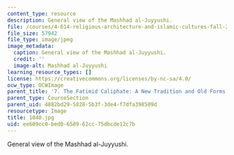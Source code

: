 ```yaml
---
content_type: resource
description: General view of the Mashhad al-Juyyushi.
file: /courses/4-614-religious-architecture-and-islamic-cultures-fall-2002/ee609cc0bed0658962cc75dbcde12c7b_1040.jpg
file_size: 57942
file_type: image/jpeg
image_metadata:
  caption: General view of the Mashhad al-Juyyushi.
  credit: ''
  image-alt: Mashhad al-Juyyushi
learning_resource_types: []
license: https://creativecommons.org/licenses/by-nc-sa/4.0/
ocw_type: OCWImage
parent_title: '7. The Fatimid Caliphate: A New Tradition and Old Forms'
parent_type: CourseSection
parent_uid: 4882bd29-5828-5b3f-3de4-f7dfa398509d
resourcetype: Image
title: 1040.jpg
uid: ee609cc0-bed0-6589-62cc-75dbcde12c7b
---
```

General view of the Mashhad al-Juyyushi.